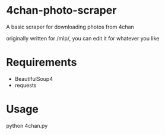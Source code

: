 # 4chan-photo-scraper
A basic scraper for downloading photos from 4chan

originally written for /mlp/, you can edit it for whatever you like 

# Requirements
* BeautifulSoup4
* requests

# Usage
python 4chan.py

